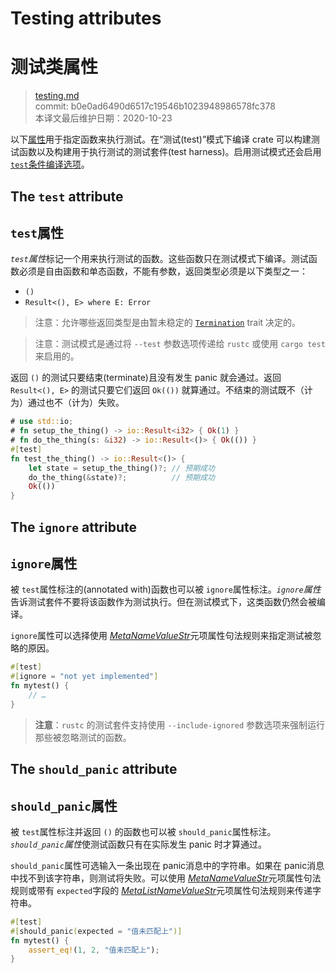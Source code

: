# Testing attributes
# 测试类属性

>[testing.md](https://github.com/rust-lang/reference/blob/master/src/attributes/testing.md)\
>commit: b0e0ad6490d6517c19546b1023948986578fc378 \
>本译文最后维护日期：2020-10-23

以下[属性][attributes]用于指定函数来执行测试。在“测试(test)”模式下编译 crate 可以构建测试函数以及构建用于执行测试的测试套件(test harness)。启用测试模式还会启用 [`test`条件编译选项][`test` conditional compilation option]。

## The `test` attribute
## `test`属性

*`test`属性*标记一个用来执行测试的函数。这些函数只在测试模式下编译。测试函数必须是自由函数和单态函数，不能有参数，返回类型必须是以下类型之一：

* `()`
* `Result<(), E> where E: Error`
<!-- * `!` -->
<!-- * Result<!, E> where E: Error` -->

> 注意：允许哪些返回类型是由暂未稳定的 [`Termination`] trait 决定的。

<!-- 如果前面这节需要更新(从 "不能有参数" 开始, 同时需要修改 ../crates-and-source-files.md 文件 -->

> 注意：测试模式是通过将 `--test` 参数选项传递给 `rustc` 或使用 `cargo test` 来启用的。

返回 `()` 的测试只要结束(terminate)且没有发生 panic 就会通过。返回 `Result<(), E>` 的测试只要它们返回 `Ok(())` 就算通过。不结束的测试既不（计为）通过也不（计为）失败。

```rust
# use std::io;
# fn setup_the_thing() -> io::Result<i32> { Ok(1) }
# fn do_the_thing(s: &i32) -> io::Result<()> { Ok(()) }
#[test]
fn test_the_thing() -> io::Result<()> {
    let state = setup_the_thing()?; // 预期成功
    do_the_thing(&state)?;          // 预期成功
    Ok(())
}
```

## The `ignore` attribute
## `ignore`属性

被 `test`属性标注的(annotated with)函数也可以被 `ignore`属性标注。*`ignore`属性*告诉测试套件不要将该函数作为测试执行。但在测试模式下，这类函数仍然会被编译。

`ignore`属性可以选择使用 [_MetaNameValueStr_]元项属性句法规则来指定测试被忽略的原因。

```rust
#[test]
#[ignore = "not yet implemented"]
fn mytest() {
    // …
}
```

> **注意**：`rustc` 的测试套件支持使用 `--include-ignored` 参数选项来强制运行那些被忽略测试的函数。

## The `should_panic` attribute
## `should_panic`属性

被 `test`属性标注并返回 `()` 的函数也可以被 `should_panic`属性标注。*`should_panic`属性*使测试函数只有在实际发生 panic 时才算通过。

`should_panic`属性可选输入一条出现在 panic消息中的字符串。如果在 panic消息中找不到该字符串，则测试将失败。可以使用 [_MetaNameValueStr_]元项属性句法规则或带有 `expected`字段的 [_MetaListNameValueStr_]元项属性句法规则来传递字符串。

```rust
#[test]
#[should_panic(expected = "值未匹配上")]
fn mytest() {
    assert_eq!(1, 2, "值未匹配上");
}
```

[_MetaListNameValueStr_]: ../attributes.md#meta-item-attribute-syntax
[_MetaNameValueStr_]: ../attributes.md#meta-item-attribute-syntax
[`Termination`]: ../../std/process/trait.Termination.html
[`test` conditional compilation option]: ../conditional-compilation.md#test
[attributes]: ../attributes.md

<!-- 2020-10-16 -->
<!-- checked -->
